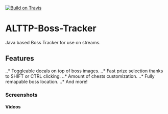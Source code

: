 [![Build on Travis](https://travis-ci.org/Pastillage/ALTTP-Boss-Tracker.svg)](https://travis-ci.org/Pastillage/ALTTP-Boss-Tracker)
# ALTTP-Boss-Tracker
Java based Boss Tracker for use on streams.


## Features
..* Toggleable decals on top of boss images.
..* Fast prize selection thanks to SHIFT or CTRL clicking.
..* Amount of chests customization.
..* Fully remapable boss location.
..* And more!

### Screenshots


#### Videos
